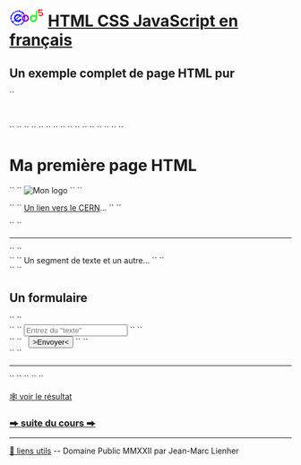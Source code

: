 # <img src="../../logo.svg" height="32"> [HTML CSS JavaScript en français](https://jeanmarclienher.github.io/htmlcssjavascript/)

## Un exemple complet de page HTML pur

``
<!DOCTYPE html>
``
``
<html lang="fr">
``
``
<head>
``
``
<meta charset="utf-8">
``
``
<meta name="viewport" content="width=device-width, initial-scale=1.0">
``
``
<title>Mon premier site</title>
``
``
<link rel="icon" href="favicon.ico" type="image/x-icon">
``
``
</head>
``
``
<body>
``
``
<h1>Ma première page HTML</h1>
``
``
<img alt="Mon logo" src="gilet.svg" width="64">
``
``
<p>
``
``
<a href="https://home.cern/fr/science/computing/birth-web">Un lien vers le CERN</a>...
``
``
</p>
``
``
<hr>
``
``
<div contenteditable="true">
``
``
<span>Un segment de texte</span> et <span>un autre</span>...
``
``
</div>
``
``
<h2>Un formulaire</h2>
``
``
<form action="https://lienher.org/jean-marc/echo.php" method="get" target="_blank">
``
``
<input type="text" name="v1" value="" size="20" placeholder="Entrez du &quot;texte&quot;">
``
``
<br>
``
``
 &nbsp; <input type="submit" value="&gt;Envoyer&lt;">
``
``
</form>
``
``
<hr>
``
``
</body>
``
``
</html>
``

[&#x1F578; voir le résultat](../../html/exemple_002.html)

### [&#x2B95; suite du cours &#x2B95;](../003/) 

***

[&#x1F517; liens utils](md/900/) -- Domaine Public MMXXII par Jean-Marc Lienher

